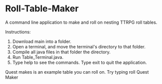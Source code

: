 # Roll-Table-Maker
A command line application to make and roll on nesting TTRPG roll tables.

Instructions:
1) Download main into a folder.
2) Open a terminal, and move the terminal's directory to that folder.
3) Compile all java files in that folder the directory.
4) Run Table_Terminal.java.
5) Type help to see the commands. Type exit to quit the application.

Quest makes is an example table you can roll on. Try typing roll Quest Maker
